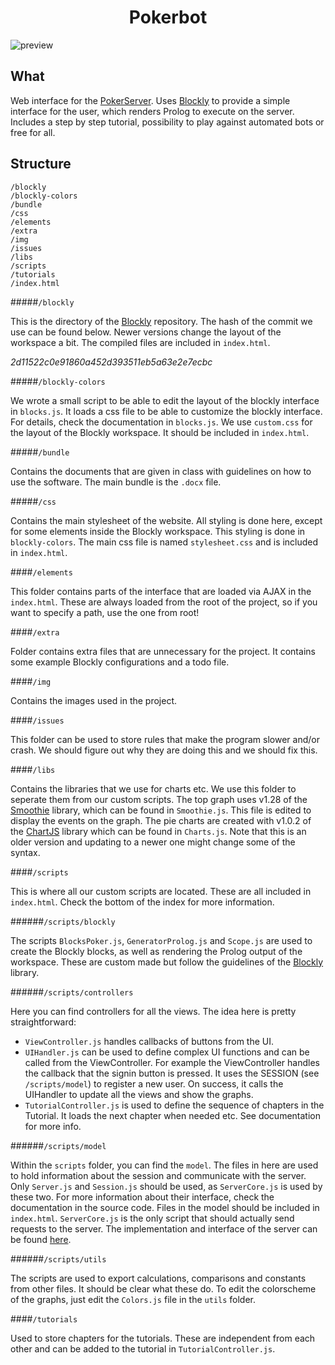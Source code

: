 <h1 align="center">
  Pokerbot
</h1>

![preview](https://raw.githubusercontent.com/Dtai/PokerbotWebclient/master/img/preview.png)

## What

Web interface for the [PokerServer](https://github.com/Dtai/Webserver). Uses [Blockly](https://github.com/google/blockly) to provide a simple interface for the user, which renders Prolog to execute on the server. Includes a step by step tutorial, possibility to play against automated bots or free for all.

## Structure

```
/blockly
/blockly-colors
/bundle
/css
/elements
/extra
/img
/issues
/libs
/scripts
/tutorials
/index.html
```

#####`/blockly`

This is the directory of the [Blockly](https://github.com/google/blockly) repository. The hash of the commit we use can be found below. Newer versions change the layout of the workspace a bit. The compiled files are included in `index.html`.

*2d11522c0e91860a452d393511eb5a63e2e7ecbc*

#####`/blockly-colors`

We wrote a small script to be able to edit the layout of the blockly interface in `blocks.js`. It loads a css file to be able to customize the blockly interface. For details, check the documentation in `blocks.js`. We use `custom.css` for the layout of the Blockly workspace. It should be included in `index.html`.

#####`/bundle`

Contains the documents that are given in class with guidelines on how to use the software. The main bundle is the `.docx` file.

#####`/css`

Contains the main stylesheet of the website. All styling is done here, except for some elements inside the Blockly workspace. This styling is done in `blockly-colors`. The main css file is named `stylesheet.css` and is included in `index.html`.

####`/elements`

This folder contains parts of the interface that are loaded via AJAX in the `index.html`. These are always loaded from the root of the project, so if you want to specify a path, use the one from root!

####`/extra`

Folder contains extra files that are unnecessary for the project. It contains some example Blockly configurations and a todo file.

####`/img`

Contains the images used in the project.

####`/issues`

This folder can be used to store rules that make the program slower and/or crash. We should figure out why they are doing this and we should fix this.

####`/libs`

Contains the libraries that we use for charts etc. We use this folder to seperate them from our custom scripts. The top graph uses v1.28 of the [Smoothie](http://smoothiecharts.org) library, which can be found in `Smoothie.js`. This file is edited to display the events on the graph. The pie charts are created with v1.0.2 of the [ChartJS](http://www.chartjs.org) library which can be found in `Charts.js`. Note that this is an older version and updating to a newer one might change some of the syntax.

####`/scripts`

This is where all our custom scripts are located. These are all included in `index.html`. Check the bottom of the index for more information.

######`/scripts/blockly`

The scripts `BlocksPoker.js`, `GeneratorProlog.js` and `Scope.js` are used to create the Blockly blocks, as well as rendering the Prolog output of the workspace. These are custom made but follow the guidelines of the [Blockly](https://github.com/google/blockly) library.

######`/scripts/controllers`

Here you can find controllers for all the views. The idea here is pretty straightforward:

- `ViewController.js` handles callbacks of buttons from the UI.
- `UIHandler.js` can be used to define complex UI functions and can be called from the ViewController. For example the ViewController handles the callback that the signin button is pressed. It uses the SESSION (see `/scripts/model`) to register a new user. On success, it calls the UIHandler to update all the views and show the graphs.
- `TutorialController.js` is used to define the sequence of chapters in the Tutorial. It loads the next chapter when needed etc. See documentation for more info.

######`/scripts/model`

Within the `scripts` folder, you can find the `model`. The files in here are used to hold information about the session and communicate with the server. Only `Server.js` and `Session.js` should be used, as `ServerCore.js` is used by these two. For more information about their interface, check the documentation in the source code. Files in the model should be included in `index.html`. `ServerCore.js` is the only script that should actually send requests to the server. The implementation and interface of the server can be found [here](https://github.com/Dtai/Webserver).


######`/scripts/utils`

The scripts are used to export calculations, comparisons and constants from other files. It should be clear what these do. To edit the colorscheme of the graphs, just edit the `Colors.js` file in the `utils` folder.

####`/tutorials`

Used to store chapters for the tutorials. These are independent from each other and can be added to the tutorial in `TutorialController.js`.
